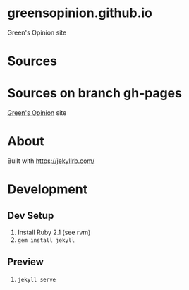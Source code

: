 # greensopinion.github.io
Green's Opinion site

# Sources

Sources on branch gh-pages
=======

[Green's Opinion](https://greensopinion.github.io) site

# About

Built with <https://jekyllrb.com/>

# Development

## Dev Setup

1. Install Ruby 2.1 (see rvm)
2. `gem install jekyll`

## Preview

1. `jekyll serve`
